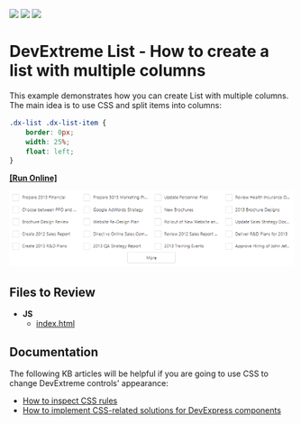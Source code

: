 <!-- default badges list -->
![](https://img.shields.io/endpoint?url=https://codecentral.devexpress.com/api/v1/VersionRange/128585149/16.2.4%2B)
[![](https://img.shields.io/badge/Open_in_DevExpress_Support_Center-FF7200?style=flat-square&logo=DevExpress&logoColor=white)](https://supportcenter.devexpress.com/ticket/details/T479648)
[![](https://img.shields.io/badge/📖_How_to_use_DevExpress_Examples-e9f6fc?style=flat-square)](https://docs.devexpress.com/GeneralInformation/403183)
<!-- default badges end -->

# DevExtreme List - How to create a list with multiple columns 

This example demonstrates how you can create List with multiple columns. The main idea is to use CSS and split items into columns:
```css
.dx-list .dx-list-item {
    border: 0px;
    width: 25%;
    float: left;
}
```

<!-- run online -->
**[[Run Online]](https://codecentral.devexpress.com/128585149/)**
<!-- run online end -->

<div align="center"><img alt="DevExtreme List - How to create a list with multiple columns" src="list-with-columns.png" /></div>

## Files to Review

- **JS**
    - [index.html](JS/index.html)

## Documentation

The following KB articles will be helpful if you are going to use CSS to change DevExtreme controls' appearance:
<br/>
- <a href="https://www.devexpress.com/Support/Center/Question/Details/K18570/how-to-inspect-css-rules">How to inspect CSS rules</a>
- <a href="https://supportcenter.devexpress.com/Ticket/Details/T632424/how-to-implement-css-related-solutions-for-devexpress-components">How to implement CSS-related solutions for DevExpress components</a>
